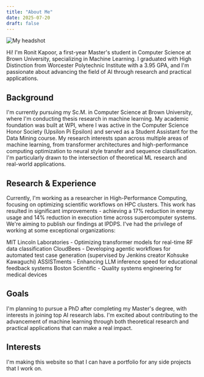 ```yaml
---
title: "About Me"
date: 2025-07-20
draft: false
---
```


![My headshot](images/headshot.jpg)


Hi! I'm Ronit Kapoor, a first-year Master's student in Computer Science at Brown University, specializing in Machine Learning. I graduated with High Distinction from Worcester Polytechnic Institute with a 3.95 GPA, and I'm passionate about advancing the field of AI through research and practical applications.

## Background
I'm currently pursuing my Sc.M. in Computer Science at Brown University, where I'm conducting thesis research in machine learning. My academic foundation was built at WPI, where I was active in the Computer Science Honor Society (Upsilon Pi Epsilon) and served as a Student Assistant for the Data Mining course.
My research interests span across multiple areas of machine learning, from transformer architectures and high-performance computing optimization to neural style transfer and sequence classification. I'm particularly drawn to the intersection of theoretical ML research and real-world applications.

## Research & Experience
Currently, I'm working as a researcher in High-Performance Computing, focusing on optimizing scientific workflows on HPC clusters. This work has resulted in significant improvements - achieving a 17% reduction in energy usage and 14% reduction in execution time across supercomputer systems. We're aiming to publish our findings at IPDPS.
I've had the privilege of working at some exceptional organizations:

MIT Lincoln Laboratories - Optimizing transformer models for real-time RF data classification
CloudBees - Developing agentic workflows for automated test case generation (supervised by Jenkins creator Kohsuke Kawaguchi)
ASSISTments - Enhancing LLM inference speed for educational feedback systems
Boston Scientific - Quality systems engineering for medical devices


## Goals
I'm planning to pursue a PhD after completing my Master's degree, with interests in joining top AI research labs. I'm excited about contributing to the advancement of machine learning through both theoretical research and practical applications that can make a real impact.

## Interests
I'm making this website so that I can have a portfolio for any side projects that I work on. 